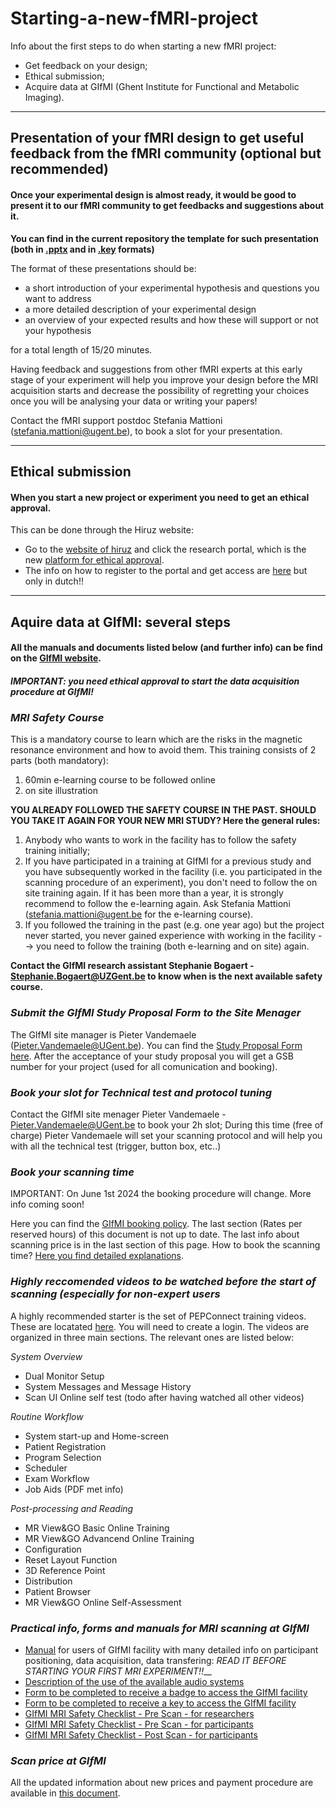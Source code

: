 # Starting-a-new-fMRI-project
Info about the first steps to do when starting a new fMRI project: 
- Get feedback on your design;
- Ethical submission;
- Acquire data at GIfMI (Ghent Institute for Functional and Metabolic Imaging).

---
## Presentation of your fMRI design to get useful feedback from the fMRI community (optional but recommended)

#### Once your experimental design is almost ready, it would be good to present it to our fMRI community to get feedbacks and suggestions about it. 
 

**You can find in the current repository the template for such presentation (both in [.pptx](https://github.com/fMRI-ugent/starting-a-new-fMRI-project/blob/main/Template_fMRInewDesign.pptx) and in [.key](https://github.com/fMRI-ugent/starting-a-new-fMRI-project/blob/main/Template_fMRInewDesign.key) formats)**


The format of these presentations should be:
- a short introduction of your experimental hypothesis and questions you want to address
- a more detailed description of your experimental design
- an overview of your expected results and how these will support or not your hypothesis

for a total length of 15/20 minutes.

Having feedback and suggestions from other fMRI experts at this early stage of your experiment will help you improve your design before the MRI acquisition starts and decrease the possibility of regretting your choices once you will be analysing your data or writing your papers! 
 
Contact the fMRI support postdoc Stefania Mattioni (stefania.mattioni@ugent.be), to book a slot for your presentation. 
 

---
## Ethical submission
#### When you start a new project or experiment you need to get an ethical approval.

This can be done through the Hiruz website:
- Go to the [website of hiruz](https://hiruz.be/) and click the research portal, which is the new [platform for ethical approval](https://hiruz.be/research-portal/).
- The info on how to register to the portal and get access are [here](https://uzgent.be/over-uz-gent/organisatie/commissie-voor-medische-ethiek/onderzoeksportaal/hoe-krijg-ik-toegang-tot-het-onderzoeksportaal) but only in dutch!!


---
## Aquire data at GIfMI: several steps
#### All the manuals and documents listed below (and further info) can be find on the [GIfMI website](https://mrighent.ugent.be/site/).
##### IMPORTANT: you need ethical approval to start the data acquisition procedure at GIfMI!

###  *MRI Safety Course*

This is a mandatory course to learn which are the risks in the magnetic resonance environment and how to avoid them.
This training consists of 2 parts (both mandatory): 
1. 60min e-learning course to be followed online
2. on site illustration

**YOU ALREADY FOLLOWED THE SAFETY COURSE IN THE PAST. SHOULD YOU TAKE IT AGAIN FOR YOUR NEW MRI STUDY? Here the general rules:**
1. Anybody who wants to work in the facility has to follow the safety training initially;
2. If you have participated in a training at GIfMI for a previous study and you have subsequently worked in the facility (i.e. you participated in the scanning procedure of an experiment), you don't need to follow the on site training again. If it has been more than a year, it is strongly recommend to follow the e-learning again. Ask Stefania Mattioni (stefania.mattioni@ugent.be for the e-learning course).
3. If you followed the training in the past (e.g. one year ago) but the project never started, you never gained experience with working in the facility --> you need to follow the training (both e-learning and on site) again.

**Contact the GIfMI research assistant Stephanie Bogaert - Stephanie.Bogaert@UZGent.be to know when is the next available safety course.**


### *Submit the GIfMI Study Proposal Form to the Site Menager*
The GIfMI site manager is Pieter Vandemaele (Pieter.Vandemaele@UGent.be).
You can find the [Study Proposal Form here](https://mrighent.ugent.be/site/assets/doc/GIfMI_study_proposal_form_EN.pdf).
After the acceptance of your study proposal you will get a GSB number for your project (used for all comunication and booking). 

### *Book your slot for Technical test and protocol tuning* 
Contact the GIfMI site menager Pieter Vandemaele - Pieter.Vandemaele@UGent.be to book your 2h slot;
During this time (free of charge) Pieter Vandemaele will set your scanning protocol and will help you with all the technical test (trigger, button box, etc..)  

### *Book your scanning time* 
IMPORTANT: On June 1st 2024 the booking procedure will change. More info coming soon!

Here you can find the [GIfMI booking policy](https://mrighent.ugent.be/site/assets/doc/GIfMI_booking_policy_EN.pdf).
The last section (Rates per reserved hours) of this document is not up to date. The last info about scanning price is in the last section of this page.
How to book the scanning time? [Here you find detailed explanations](https://mrighent.ugent.be/site/assets/doc/GIfMI_booking_manual_EN.pdf).

### *Highly reccomended videos to be watched before the start of scanning (especially for non-expert users*
A highly recommended starter is the set of PEPConnect training videos.
These are locatated [here](https://pep.siemens-info.com/en-us/magnetom-prisma-magnetom-prisma-fit).
You will need to create a login.
The videos are organized in three main sections. The relevant ones are listed below:
 
*System Overview*
- Dual Monitor Setup
- System Messages and Message History
- Scan UI Online self test (todo after having watched all other videos)
  
*Routine Workflow*
- System start-up and Home-screen
- Patient Registration
- Program Selection
- Scheduler
- Exam Workflow
- Job Aids (PDF met info)

*Post-processing and Reading*
- MR View&GO Basic Online Training
- MR View&GO Advancend Online Training
- Configuration
- Reset Layout Function
- 3D Reference Point
- Distribution
- Patient Browser
- MR View&GO Online Self-Assessment

### *Practical info, forms and manuals for MRI scanning at GIfMI*
- [Manual](https://mrighent.ugent.be/site/assets/doc/GIfMI_MRI_user_manual_BASIC_SiemensPrisma_EN.pdf) for users of GIfMI facility with many detailed info on participant positioning, data acquisition, data transfering: *READ IT BEFORE STARTING YOUR FIRST MRI EXPERIMENT!!*__
- [Description of the use of the available audio systems](https://mrighent.ugent.be/site/assets/doc/GIfMI_audio_systems_EN.pdf)
- [Form to be completed to receive a badge to access the GIfMI facility](https://mrighent.ugent.be/site/assets/doc/GIfMI_badge_application_form_EN.pdf)
- [Form to be completed to receive a key to access the GIfMI facility](https://mrighent.ugent.be/site/assets/doc/GIfMI_key_application_form_EN.pdf)
- [GIfMI MRI Safety Checklist - Pre Scan - for researchers](https://mrighent.ugent.be/site/assets/doc/GIfMI_3T_pre_checklist_researchers_EN.pdf)
- [GIfMI MRI Safety Checklist - Pre Scan - for participants](https://mrighent.ugent.be/site/assets/doc/GIfMI_3T_pre_checklist_EN.pdf)
- [GIfMI MRI Safety Checklist - Post Scan - for participants](https://mrighent.ugent.be/site/assets/doc/GIfMI_3T_post_checklist_EN.pdf)

### *Scan price at GIfMI* 
All the updated information about new prices and payment procedure are available in [this document](https://github.com/fMRI-ugent/starting-a-new-fMRI-project/blob/main/GIfMI_pricing_21Feb2023.pdf).
